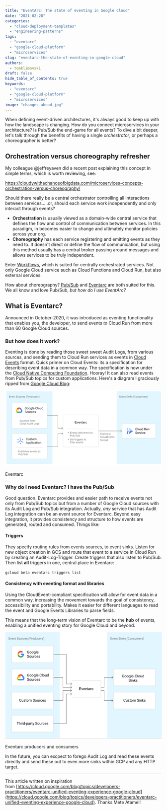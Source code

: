 ```yaml
---
title: "EventArc: The state of eventing in Google Cloud"
date: "2021-02-28"
categories: 
  - "cloud-deployment-templates"
  - "engineering-patterns"
tags: 
  - "eventarc"
  - "google-cloud-platform"
  - "microservices"
slug: "eventarc-the-state-of-eventing-in-google-cloud"
authors:	
  - tomklimovski
draft: false
hide_table_of_contents: true
keywords:	
  - "eventarc"
  - "google-cloud-platform"
  - "microservices"
image: "changes-ahead.jpg"
---
```


When defining event-driven architectures, it's always good to keep up with how the landscape is changing. How do you connect microservices in your architecture? Is Pub/Sub the end-game for all events? To dive a bit deeper, let's talk through the benefits of having a single _orchestrator_, or perhaps a choreographer is better?

## Orchestration versus choreography refresher

My colleague @jeffreyaven did a recent post explaining this concept in simple terms, which is worth reviewing, see:

https://cloudywithachanceofbigdata.com/microservices-concepts-orchestration-versus-choreography/

Should there really be a central orchestrator controlling all interactions between services.....or, should each service work independently and only interact through events?

- **Orchestration** is usually viewed as a domain-wide central service that defines the flow and control of communication between services. In this paradigm, in becomes easier to change and ultimately monitor policies across your org.
- **Choreography** has each service registering and emitting events as they need to. It doesn't direct or define the flow of communication, but using this method usually has a central broker passing around messages and allows services to be truly independent.

Enter [Workflows](https://cloud.google.com/workflows), which is suited for centrally orchestrated services. Not only Google Cloud service such as Cloud Functions and Cloud Run, but also external services.

How about choreography? [Pub/Sub](https://cloud.google.com/pubsub) and [Eventarc](https://cloud.google.com/blog/products/serverless/build-event-driven-applications-in-cloud-run) are both suited for this. We all know and love Pub/Sub, _but how do I use EventArc?_

## What is Eventarc?

Announced in October-2020, it was introduced as eventing functionality that enables you, the developer, to send events _to_ Cloud Run from more than 60 Google Cloud sources.

### But how does it work?

Eventing is done by reading those sweet sweet Audit Logs, from various sources, and sending them to Cloud Run services as events in [Cloud Events](https://cloudevents.io/) format. Quick primer on Cloud Events: its a specification for describing event data in a common way. The specification is now under the [Cloud Native Computing Foundation](https://cncf.io/). Hooray! It can also read events from Pub/Sub topics for custom applications. Here's a diagram I graciously ripped from [Google Cloud Blog](https://cloud.google.com/blog/topics/developers-practitioners/eventarc-unified-eventing-experience-google-cloud):

![](images/CloudEvents_fig1.png)

Eventarc

### Why do I need Eventarc? I have the Pub/Sub

Good question. Eventarc provides and easier path to receive events not only from Pub/Sub topics but from a number of Google Cloud sources with its Audit Log and Pub/Sub integration. Actually, _any_ service that has Audit Log integration can be an event source for Eventarc. Beyond easy integration, it provides consistency and structure to how events are generated, routed and consumed. Things like:

#### **Triggers**

They specify routing rules from events sources, to event sinks. Listen for new object creation in GCS and route that event to a service in Cloud Run by creating an Audit-Log-Trigger. Create triggers that also listen to Pub/Sub. Then list **all** triggers in one, central place in Eventarc:

`gcloud beta eventarc triggers list`

#### **Consistency with eventing format and libraries**

Using the CloudEvent-compliant specification will allow for event data in a common way, increasing the movement towards the goal of consistency, accessibility and portability. Makes it easier for different languages to read the event and Google Events Libraries to parse fields.

This means that the long-term vision of Eventarc to be the **hub** of events, enabling a unified eventing story for Google Cloud and beyond.

![](images/CloudEvents_fig2.png)

Eventarc producers and consumers

In the future, you can excpect to forego Audit Log and read these events directly and send these out to even more sinks within GCP and any HTTP target.

* * *

This article written on inspiration from [https://cloud.google.com/blog/topics/developers-practitioners/eventarc-unified-eventing-experience-google-cloud](https://cloud.google.com/blog/topics/developers-practitioners/eventarc-unified-eventing-experience-google-cloud). Thanks Mete Atamel!
